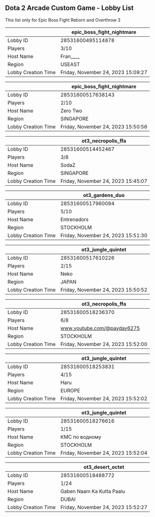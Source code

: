 ## Dota 2 Arcade Custom Game - Lobby List

This list only for Epic Boss Fight Reborn and Overthrow 3

|  | epic_boss_fight_nightmare |
| ------ | ------ |
| Lobby ID | 28531600495114878 |
| Players | 3/10 |
| Host Name | Fran____ |
| Region | USEAST |
| Lobby Creation Time | Friday, November 24, 2023 15:09:27 |


|  | epic_boss_fight_nightmare |
| ------ | ------ |
| Lobby ID | 28531600517638143 |
| Players | 2/10 |
| Host Name | Zero Two |
| Region | SINGAPORE |
| Lobby Creation Time | Friday, November 24, 2023 15:50:56 |


|  | ot3_necropolis_ffa |
| ------ | ------ |
| Lobby ID | 28531600514452467 |
| Players | 3/8 |
| Host Name | SodaZ |
| Region | SINGAPORE |
| Lobby Creation Time | Friday, November 24, 2023 15:45:07 |


|  | ot3_gardens_duo |
| ------ | ------ |
| Lobby ID | 28531600517960094 |
| Players | 5/10 |
| Host Name | Entrenadors |
| Region | STOCKHOLM |
| Lobby Creation Time | Friday, November 24, 2023 15:51:30 |


|  | ot3_jungle_quintet |
| ------ | ------ |
| Lobby ID | 28531600517610226 |
| Players | 2/15 |
| Host Name | Neko |
| Region | JAPAN |
| Lobby Creation Time | Friday, November 24, 2023 15:50:52 |


|  | ot3_necropolis_ffa |
| ------ | ------ |
| Lobby ID | 28531600518236370 |
| Players | 6/8 |
| Host Name | www.youtube.com/@payday6275 |
| Region | STOCKHOLM |
| Lobby Creation Time | Friday, November 24, 2023 15:52:00 |


|  | ot3_jungle_quintet |
| ------ | ------ |
| Lobby ID | 28531600518253831 |
| Players | 4/15 |
| Host Name | Haru |
| Region | EUROPE |
| Lobby Creation Time | Friday, November 24, 2023 15:52:02 |


|  | ot3_jungle_quintet |
| ------ | ------ |
| Lobby ID | 28531600518276616 |
| Players | 1/15 |
| Host Name | КМС по водному |
| Region | STOCKHOLM |
| Lobby Creation Time | Friday, November 24, 2023 15:52:04 |


|  | ot3_desert_octet |
| ------ | ------ |
| Lobby ID | 28531600518488772 |
| Players | 1/24 |
| Host Name | Gaben Naam Ka Kutta Paalu |
| Region | DUBAI |
| Lobby Creation Time | Friday, November 24, 2023 15:52:27 |


